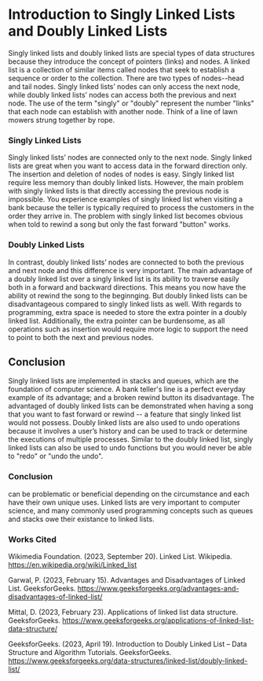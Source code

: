 # Introduction to Singly Linked Lists and Doubly Linked Lists
Singly linked lists and doubly linked lists are special types of data structures because they introduce the concept of pointers (links) and nodes. A linked list is a collection of similar items called nodes that seek to establish a sequence or order to the collection. There are two types of nodes--head and tail nodes.  Singly linked lists’ nodes can only access the next node, while doubly linked lists’ nodes can access both the previous and next node. The use of the term "singly" or "doubly" represent the number "links" that each node can establish with another node. Think of a line of lawn mowers strung together by rope.

### Singly Linked Lists
Singly linked lists’ nodes are connected only to the next node. Singly linked lists are great when you want to access data in the forward direction only. The insertion and deletion of nodes of nodes is easy. Singly linked list require less memory than doubly linked lists. However, the main problem with singly linked lists is that directly accessing the previous node is impossible. You experience examples of singly linked list when visiting a bank because the teller is typically required to process the customers in the order they arrive in. The problem with singly linked list becomes obvious when told to rewind a song but only the fast forward "button" works. 

### Doubly Linked Lists
In contrast, doubly linked lists’ nodes are connected to both the previous and next node and this difference is very important. The main advantage of a doubly linked list over a singly linked list is its ability to traverse easily both in a forward and backward directions. This means you now have the ability ot rewind the song to the beginnging. But doubly linked lists can be disadvantageous compared to singly linked lists as well. With regards to programming, extra space is needed to store the extra pointer in a doubly linked list. Additionally, the extra pointer can be burdensome, as all operations such as insertion would require more logic to support the need to point to both the next and previous nodes. 

## Conclusion
Singly linked lists are implemented in stacks and queues, which are the foundation of computer science. A bank teller's line is a perfect everyday example of its advantage; and a broken rewind button its disadvantage. The advantaged of doubly linked lists can be demonstrated when having a song that you want to fast forward or rewind -- a feature that singly linked list would not possess. Doubly linked lists are also used to undo operations because it involves a user’s history and can be used to track or determine the executions of multiple processes.  Similar to the doubly linked list, singly linked lists can also be used to undo functions but you would never be able to "redo"  or "undo the undo". 


### Conclusion
 can be problematic or beneficial depending on the circumstance and each have their own unique uses. Linked lists are very important to computer science, and many commonly used programming concepts such as queues and stacks owe their existance to linked lists.

### Works Cited
Wikimedia Foundation. (2023, September 20). Linked List. Wikipedia. https://en.wikipedia.org/wiki/Linked_list  

Garwal, P. (2023, February 15). Advantages and Disadvantages of Linked List. GeeksforGeeks. https://www.geeksforgeeks.org/advantages-and-disadvantages-of-linked-list/  

Mittal, D. (2023, February 23). Applications of linked list data structure. GeeksforGeeks. https://www.geeksforgeeks.org/applications-of-linked-list-data-structure/  

GeeksforGeeks. (2023, April 19). Introduction to Doubly Linked List – Data Structure and Algorithm Tutorials. GeeksforGeeks. https://www.geeksforgeeks.org/data-structures/linked-list/doubly-linked-list/ 
